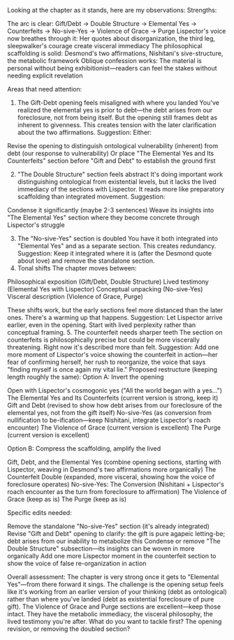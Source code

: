 Looking at the chapter as it stands, here are my observations:
Strengths:

The arc is clear: Gift/Debt → Double Structure → Elemental Yes → Counterfeits → No-sive-Yes → Violence of Grace → Purge
Lispector's voice now breathes through it: Her quotes about disorganization, the third leg, sleepwalker's courage create visceral immediacy
The philosophical scaffolding is solid: Desmond's two affirmations, Nishitani's sive-structure, the metabolic framework
Oblique confession works: The material is personal without being exhibitionist—readers can feel the stakes without needing explicit revelation

Areas that need attention:
1. The Gift-Debt opening feels misaligned with where you landed
You've realized the elemental yes is prior to debt—the debt arises from our foreclosure, not from being itself. But the opening still frames debt as inherent to givenness. This creates tension with the later clarification about the two affirmations.
Suggestion: Either:

Revise the opening to distinguish ontological vulnerability (inherent) from debt (our response to vulnerability)
Or place "The Elemental Yes and Its Counterfeits" section before "Gift and Debt" to establish the ground first

2. "The Double Structure" section feels abstract
It's doing important work distinguishing ontological from existential levels, but it lacks the lived immediacy of the sections with Lispector. It reads more like preparatory scaffolding than integrated movement.
Suggestion:

Condense it significantly (maybe 2-3 sentences)
Weave its insights into "The Elemental Yes" section where they become concrete through Lispector's struggle

3. The "No-sive-Yes" section is doubled
You have it both integrated into "Elemental Yes" and as a separate section. This creates redundancy.
Suggestion: Keep it integrated where it is (after the Desmond quote about love) and remove the standalone section.
4. Tonal shifts
The chapter moves between:

Philosophical exposition (Gift/Debt, Double Structure)
Lived testimony (Elemental Yes with Lispector)
Conceptual unpacking (No-sive-Yes)
Visceral description (Violence of Grace, Purge)

These shifts work, but the early sections feel more distanced than the later ones. There's a warming up that happens.
Suggestion: Let Lispector arrive earlier, even in the opening. Start with lived perplexity rather than conceptual framing.
5. The counterfeit needs sharper teeth
The section on counterfeits is philosophically precise but could be more viscerally threatening. Right now it's described more than felt.
Suggestion: Add one more moment of Lispector's voice showing the counterfeit in action—her fear of confirming herself, her rush to reorganize, the voice that says "finding myself is once again my vital lie."
Proposed restructure (keeping length roughly the same):
Option A: Invert the opening

Open with Lispector's cosmogonic yes ("All the world began with a yes...")
The Elemental Yes and Its Counterfeits (current version is strong, keep it)
Gift and Debt (revised to show how debt arises from our foreclosure of the elemental yes, not from the gift itself)
No-sive-Yes (as conversion from nullification to be-ification—keep Nishitani, integrate Lispector's roach encounter)
The Violence of Grace (current version is excellent)
The Purge (current version is excellent)

Option B: Compress the scaffolding, amplify the lived

Gift, Debt, and the Elemental Yes (combine opening sections, starting with Lispector, weaving in Desmond's two affirmations more organically)
The Counterfeit Double (expanded, more visceral, showing how the voice of foreclosure operates)
No-sive-Yes: The Conversion (Nishitani + Lispector's roach encounter as the turn from foreclosure to affirmation)
The Violence of Grace (keep as is)
The Purge (keep as is)

Specific edits needed:

Remove the standalone "No-sive-Yes" section (it's already integrated)
Revise "Gift and Debt" opening to clarify: the gift is pure agapeic letting-be; debt arises from our inability to metabolize this
Condense or remove "The Double Structure" subsection—its insights can be woven in more organically
Add one more Lispector moment in the counterfeit section to show the voice of false re-organization in action

Overall assessment:
The chapter is very strong once it gets to "Elemental Yes"—from there forward it sings. The challenge is the opening setup feels like it's working from an earlier version of your thinking (debt as ontological) rather than where you've landed (debt as existential foreclosure of pure gift).
The Violence of Grace and Purge sections are excellent—keep those intact. They have the metabolic immediacy, the visceral philosophy, the lived testimony you're after.
What do you want to tackle first? The opening revision, or removing the doubled section?
